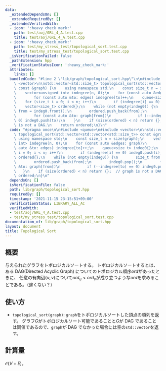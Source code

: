 ```yaml
---
data:
  _extendedDependsOn: []
  _extendedRequiredBy: []
  _extendedVerifiedWith:
  - icon: ':heavy_check_mark:'
    path: test/aoj/GRL_4_A.test.cpp
    title: test/aoj/GRL_4_A.test.cpp
  - icon: ':heavy_check_mark:'
    path: test/my_stress_test/topological_sort.test.cpp
    title: test/my_stress_test/topological_sort.test.cpp
  _isVerificationFailed: false
  _pathExtension: hpp
  _verificationStatusIcon: ':heavy_check_mark:'
  attributes:
    links: []
  bundledCode: "#line 2 \"lib/graph/topological_sort.hpp\"\n\n#include <queue>\n#include\
    \ <vector>\n\nstd::vector<std::size_t> topological_sort(std::vector<std::vector<std::size_t>>\
    \ const &graph) {\n    using namespace std;\n    const size_t n = size(graph);\n\
    \    vector<unsigned int> indegree(n, 0);\n    for (const auto &edges: graph)\n\
    \        for (const auto &to: edges) indegree[to]++;\n    queue<size_t> indeg0{};\n\
    \    for (size_t i = 0; i < n; i++)\n        if (indegree[i] == 0) indeg0.push(i);\n\
    \    vector<size_t> ordered{};\n    while (not empty(indeg0)) {\n        size_t\
    \ from = indeg0.front();\n        ordered.push_back(from);\n        indeg0.pop();\n\
    \        for (const auto &to: graph[from])\n            if (--indegree[to] ==\
    \ 0) indeg0.push(to);\n    }\n    if (size(ordered) < n) return {};  // graph\
    \ is not a DAG.\n    return ordered;\n}\n"
  code: "#pragma once\n\n#include <queue>\n#include <vector>\n\nstd::vector<std::size_t>\
    \ topological_sort(std::vector<std::vector<std::size_t>> const &graph) {\n   \
    \ using namespace std;\n    const size_t n = size(graph);\n    vector<unsigned\
    \ int> indegree(n, 0);\n    for (const auto &edges: graph)\n        for (const\
    \ auto &to: edges) indegree[to]++;\n    queue<size_t> indeg0{};\n    for (size_t\
    \ i = 0; i < n; i++)\n        if (indegree[i] == 0) indeg0.push(i);\n    vector<size_t>\
    \ ordered{};\n    while (not empty(indeg0)) {\n        size_t from = indeg0.front();\n\
    \        ordered.push_back(from);\n        indeg0.pop();\n        for (const auto\
    \ &to: graph[from])\n            if (--indegree[to] == 0) indeg0.push(to);\n \
    \   }\n    if (size(ordered) < n) return {};  // graph is not a DAG.\n    return\
    \ ordered;\n}\n"
  dependsOn: []
  isVerificationFile: false
  path: lib/graph/topological_sort.hpp
  requiredBy: []
  timestamp: '2021-11-15 23:15:51+09:00'
  verificationStatus: LIBRARY_ALL_AC
  verifiedWith:
  - test/aoj/GRL_4_A.test.cpp
  - test/my_stress_test/topological_sort.test.cpp
documentation_of: lib/graph/topological_sort.hpp
layout: document
title: Topological Sort
---
```


## 概要

与えられたグラフをトポロジカルソートする。 トポロジカルソートするとは、ある DAG(Directed Acyclic Graph) についてのトポロジカル順序$ord$があったときに、 任意の有向辺$(u,v)$について$ord_{u}<
ord_{v}$が成り立つような$ord$を求めることである。（違くない？）

## 使い方

- `topological_sort(graph)`: `graph`をトポロジカルソートした頂点の順列を返す。 グラフ$G$がトポロジカルソート可能であることと$G$が DAG であることは同値であるので、`graph`が DAG
  でなかった場合には空の`std::vector`を返す。

## 計算量

$\mathcal{O}(V+E)$。